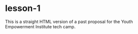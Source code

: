 lesson-1
========

This is a straight HTML version of a past proposal for the Youth Empowerment Institute tech camp.